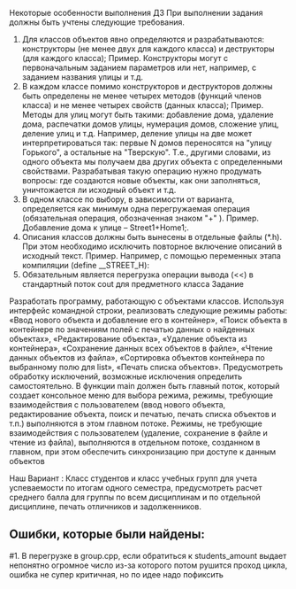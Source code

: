 Некоторые особенности выполнения ДЗ
При выполнении задания должны быть учтены следующие требования.
1. Для классов объектов явно определяются и разрабатываются: конструкторы (не менее двух для каждого класса) и деструкторы (для каждого класса);
   Пример. Конструкторы могут с первоначальным заданием параметров или нет, например,
   с заданием названия улицы и т.д.
2. В каждом классе помимо конструкторов и деструкторов должны быть определены не
   менее четырех методов (функций членов класса) и не менее четырех свойств (данных класса);
   Пример. Методы для улиц могут быть такими: добавление дома, удаление дома, распечатки домов улицы, нумерация домов, сложение улиц, деление улиц и т.д. Например,
   деление улицы на две может интерпретироваться так: первые N домов переносятся на
   "улицу Горького", а остальные на "Тверскую". Т.е., другими словами, из одного объекта
   мы получаем два других объекта с определенными свойствами. Разрабатывая такую операцию нужно продумать вопросы: где создаются новые объекты, как они заполняться,
   уничтожается ли исходный объект и т.д.
3. В одном классе по выбору, в зависимости от варианта, определяется как минимум
   одна перегружаемая операция (обязательная операция, обозначенная знаком "+" ).
   Пример. Добавление дома к улице – Street1+Home1;.
4. Описания классов должны быть вынесены в отдельные файлы (*.h). При этом необходимо исключить повторное включение описаний в исходный текст.
   Пример. Например, с помощью переменных этапа компиляции (define __STREET_H):
5. Обязательным является перегрузка операции вывода (<<) в стандартный поток cout
   для предметного класса
   Задание
   


Разработать программу, работающую с объектами классов. Используя интерфейс
   командной строки, реализовать следующие режимы работы: «Ввод нового объекта и добавление его в контейнер», «Поиск объекта в контейнере по значениям полей с печатью
   данных о найденных объектах», «Редактирование объекта», «Удаление объекта из контейнера», «Сохранение данных всех объектов в файле», «Чтение данных объектов из
   файла», «Сортировка объектов контейнера по выбранному полю для list», «Печать списка
   объектов». Предусмотреть обработку исключений, возможные исключения определить
   самостоятельно. В функции main должен быть главный поток, который создает консольное меню для выбора режима, режимы, требующие взаимодействия с пользователем
   (ввод нового объекта, редактирование объекта, поиск и печатью, печать списка объектов
   и т.п.) выполняются в этом главном потоке. Режимы, не требующие взаимодействия с
   пользователем (удаление, сохранение в файле и чтение из файла), выполняются в отдельном потоке, созданном в главном, при этом обеспечить синхронизацию при доступе к
   данным объектов


Наш Вариант :
Класс студентов и класс учебных групп для учета успеваемости по итогам одного семестра, предусмотреть расчет
среднего балла для группы по всем дисциплинам и по отдельной дисциплине, печать отличников и задолженников.

## Ошибки, которые были найдены:
#1. В перегрузке в group.cpp, если обратиться к students_amount выдает непонятно огромное число из-за которого потом рушится проход цикла, ошибка не супер критичная, но  по идее надо пофиксить
